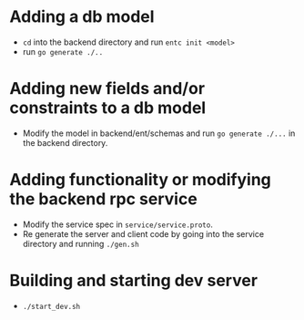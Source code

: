 # Adding a db model
- `cd` into the backend directory and run `entc init <model>`
- run `go generate ./..`


# Adding new fields and/or constraints to a db model

- Modify the model in backend/ent/schemas and run `go generate ./...` in the backend directory.

# Adding functionality or modifying the backend rpc service

- Modify the service spec in `service/service.proto`.
- Re generate the server and client code by going into the service directory and running `./gen.sh`

# Building and starting dev server
- `./start_dev.sh`
